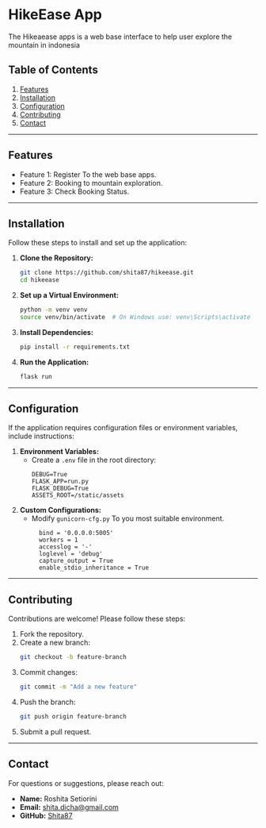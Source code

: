 # HikeEase App

The Hikeaease apps is a web base interface to help user explore the mountain in indonesia

## Table of Contents
1. [Features](#features)
2. [Installation](#installation)
4. [Configuration](#configuration)
5. [Contributing](#contributing)
6. [Contact](#contact)
---

## Features

- Feature 1: Register To the web base apps.
- Feature 2: Booking to mountain exploration.
- Feature 3: Check Booking Status.

---

## Installation

Follow these steps to install and set up the application:

1. **Clone the Repository:**
   ```bash
   git clone https://github.com/shita87/hikeease.git
   cd hikeease
   ```

2. **Set up a Virtual Environment:**
   ```bash
   python -m venv venv
   source venv/bin/activate  # On Windows use: venv\Scripts\activate
   ```

3. **Install Dependencies:**
   ```bash
   pip install -r requirements.txt
   ```

4. **Run the Application:**
   ```bash
   flask run
   ```

---

## Configuration

If the application requires configuration files or environment variables, include instructions:

1. **Environment Variables:**
   - Create a `.env` file in the root directory:
     ```env
     DEBUG=True
     FLASK_APP=run.py
     FLASK_DEBUG=True
     ASSETS_ROOT=/static/assets
     ```
2. **Custom Configurations:**
   - Modify `gunicorn-cfg.py` To you most suitable environment.
     ```env
       bind = '0.0.0.0:5005'
       workers = 1
       accesslog = '-'
       loglevel = 'debug'
       capture_output = True
       enable_stdio_inheritance = True
       ```
---

## Contributing

Contributions are welcome! Please follow these steps:
1. Fork the repository.
2. Create a new branch:
   ```bash
   git checkout -b feature-branch
   ```
3. Commit changes:
   ```bash
   git commit -m "Add a new feature"
   ```
4. Push the branch:
   ```bash
   git push origin feature-branch
   ```
5. Submit a pull request.
---
## Contact

For questions or suggestions, please reach out:

- **Name:** Roshita Setiorini
- **Email:** shita.dicha@gmail.com
- **GitHub:** [Shita87](https://github.com/shita87)